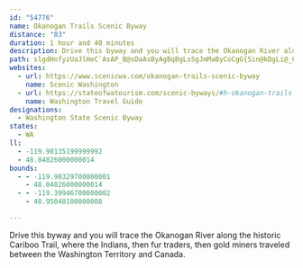 ```yaml
---
id: "54776"
name: Okanogan Trails Scenic Byway
distance: "83"
duration: 1 hour and 40 minutes
description: Drive this byway and you will trace the Okanogan River along the historic Cariboo Trail, where the Indians, then fur traders, then gold miners traveled between the Washington Territory and Canada.
path: slgdHnfyzUaJlHeC`AsAP_B@sDaAsByAgBqBgLsSgJmMaByCoCgG{Sin@kDgLi@_CYyB_BgQ]sCe@oCcF}PoKia@{N{g@kBuFqAeDgHiOaFeLaNsXsByEeOqb@s@}BgFaWsIsc@sDoPqK_i@gGkYqGcVgE}MmJiXgDcKoKgZcUcq@ab@mqAoEuMgCiFaCmDgMaMgCwCs@mAoBgFc@uAu@wDsCiWKyA?uDJaEj@sLPgBrD_aAh@wUtAuz@LeBf@sDvA{C~@sAr@s@|FkCbA_At@oAXw@n@gCvHcvAlB}]HyCIiK{AiYoBaw@QeK@a|@FuEIqHs@wE_AcDeAuB}AqB_Ay@cB{@y]oNeTgJel@iUqQyHkGoBeb@yJeNoDeOwF}OuG_SsHkIaB}a@eF}ZiGuGeAgCYgNE_NpAcg@bGyy@~IeGfAaGjBaEfBsFzC{D~C_R`Qma@r`@qKrKgI|L}EjI{_@hq@mF|Hgx@bgA_OxPcYnYqH~EuNnFuNlE{a@`NgMtDwYxJmNlE{Y~JeH`BmGl@sFRsCGkJw@imAiQe@[wDy@iNqGaJuGqFmFqs@scAcDaEuIkMsBaEuA{DuEoTsC}NoFuSw|@_aCqDaL_CyIsAgKqA}UeBaRcAgGsC}J{`@csAoA_F}UyfAsDgOiB_FmXaa@qEgHiAaCaIgXcFqRyBgFsAwBgKkJ{J_I}E_CqC{@{Be@kBSqo@gE_TkAcSyAsDy@oCgAeFyCeBeBaCgCin@c~@oK}NcUk\{MaToNuSaOmY}M}XiFyLaLcUmF{LyMyWqMuX}EgLe]qs@uIuRoFuKgFoJcDkE_JcIaOsGo\oLs`@{MgEeCwCuCmEsFmEyI}DoJcFsGcCgCaX{PwHsEgG_EuBcBgHyJcQcSe^gc@oX{[u]yb@ko@uv@iLkJsHeEwHkCwF{A_MmCgJaCeHwBaM{B}FKwFr@oCr@uDpBmHhGaN`MuL|JsF~CgIdDmh@vQ_IfD_GvDqrBpcBwDlD{IhKaWva@aE`FkHdEgHrAcD`B{DrCoApAwGvHwH~E_CdA{WnFiChAgEnCuBlBm_@v`@_DtCqElD_DbBqJtDwIjBwIrAgVbEsDv@sFrBa|@|a@gEfBwC~@k`AvWyDf@}EVuCIwD[eE_AoFsBmDyBqCsBar@in@iA}@oK}Ju{@{v@}b@y\gKyHaEyAwC_@_DByDX}FLsCQ_HeBcXoJcEoBmHwEgTcOyFkEgDcDmIkKsf@qq@yQoVaEgGk`@aj@yOiTyEuFwF_FqEaD{xAq`AgBy@_Ck@eAKuCXwBdAqAfA}H`KiBdBwA`As@ZuCf@gGI}jA{GmC[mBs@eBeAeQyNob@e_@io@ui@}UuSuAuAiCmD_O}WmAsByC}D_CuBiPoMuOgN_O{LmD_C{KuBuMgDsUmK{l@cXgJsEye@iTsDyAoeA{e@mq@c[yFsCq~@gg@sFqC{Cu@_i@sGe}@iKmKkBwIgCya@sGmDS_KWk|BxGuFd@{T`F_P~DizBfh@iF^eGYyuAuMyC?sDRwFtAa~@hc@aaAxe@sAt@{N~OmBtA_Bv@eL`CqNzAu\dEq[nE}CPcFMmUgEiw@sOmHyBmWeLoB]{@?gB^qBr@iBdAmBdB_OtQsH`KmTdXoPvTwGfHsBxCoBfBmAPmDLmEAgMqIaJ{GaBUkQn@}Gl@}C~@wCvBeDeAe@EgB^m@Di@EeAa@_A}@iAuDh@wDT_AZy@\\H~@z@mAv@~A
websites:
  - url: https://www.scenicwa.com/okanogan-trails-scenic-byway
    name: Scenic Washington
  - url: https://stateofwatourism.com/scenic-byways/#h-okanogan-trails
    name: Washington Travel Guide
designations:
  - Washington State Scenic Byway
states:
  - WA
ll:
  - -119.90135199999992
  - 48.04826000000014
bounds:
  - - -119.90329700000001
    - 48.04826000000014
  - - -119.39946700000002
    - 48.95048100000008

---
```


Drive this byway and you will trace the Okanogan River along the historic Cariboo Trail, where the Indians, then fur traders, then gold miners traveled between the Washington Territory and Canada.
